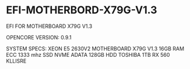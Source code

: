 # EFI-MOTHERBORD-X79G-V1.3

EFI FOR MOTHERBOARD X79G V1.3

OPENCORE VERSION: 0.9.1

SYSTEM SPECS:
XEON E5 2630V2
MOTHERBOARD X79G V1.3
16GB RAM ECC 1333 mhz
SSD NVME ADATA 128GB
HDD TOSHIBA 1TB
RX 560 KLLISRE
